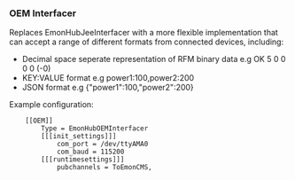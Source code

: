 ### OEM Interfacer

Replaces EmonHubJeeInterfacer with a more flexible implementation that can accept a range of different formats from connected devices, including:

- Decimal space seperate representation of RFM binary data e.g OK 5 0 0 0 0 (-0)
- KEY:VALUE format e.g power1:100,power2:200
- JSON format e.g {"power1":100,"power2":200}

Example configuration:

```text
    [[OEM]]
        Type = EmonHubOEMInterfacer
        [[[init_settings]]]
            com_port = /dev/ttyAMA0
            com_baud = 115200
        [[[runtimesettings]]]
            pubchannels = ToEmonCMS,
```
